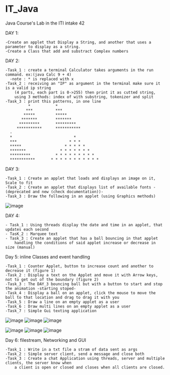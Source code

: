 # IT_Java
Java Course's Lab in the ITI intake 42

DAY 1: 

    -Create an applet that Display a String, and another that uses a parameter to display as a string.
    -Create a Class that add and substract Complex numbers
      
DAY 2:

    -Task_1 : create a terminal Calculator takes arguments in the run command. ex:(java Calc 9 + 4) 
      -note : * is replaced with x
    -Task_2 : receiving an "IP" as argument in the terminal make sure it is a valid ip string 
        (4 parts, each part is 0->255) then print it as cutted string, 
        using 3 methods: index of with substring, tokenizer and split
    -Task_3 : print this patterns, in one line
              *           *
             ***          ***
            *****         *****
           *******        *******
          *********       *********
         ***********      ***********
      -
      *                           *
      ***                       * * *
      *****                   * * * * *
      *******               * * * * * * *
      *********           * * * * * * * * *
      ***********       * * * * * * * * * * *
      
DAY 3:

    -Task_1 : Create an applet that loads and displays an image on it, Scale to fit
    -Task_2 : Create an applet that displays list of available fonts -(deprecated and new (check documentation))-
    -Task_3 : Draw the following in an applet (using Graphics methods)
    
![image](https://user-images.githubusercontent.com/95314680/149021087-83d1398d-9e33-4cfd-82c9-5e1afe8a97a6.png)

DAY 4:
    
    - Task_1 : Using threads display the date and time in an applet, that updates each second
    - TasK_2 : Marquee text
    - Task_3 : Create an applet that has a ball bouncing in that applet 
        handling the conditions of said applet increase or decrease in size (manual)
    
Day 5: inline Classes and event handling

    -Task_1 : Counter Applet, button to increase count and another to decrease it (figure 1)
    -Task_2 : Display a text on the Applet and move it with Arrow keys, not to get out of the boundary (figure 2)
    -Task_3 : The DAY_3 bouncing ball but with a button to start and stop the animation -starting stoped-
    -Task_4 : Display a ball on an applet, click the mouse to move the ball to that location and drag to drag it with you
    -Task_5 : Draw a line on an empty applet as a user
    -Task_6 : Draw multi lines on an empty applet as a user
    -Task_7 : Simple Gui texting application
   ![image](https://user-images.githubusercontent.com/95314680/149340372-4c47057b-1df6-4292-8fbf-a339fe8eacfc.png) ![image](https://user-images.githubusercontent.com/95314680/149340461-032e8967-705e-4536-aa9c-3305f66f5947.png) ![image](https://user-images.githubusercontent.com/95314680/149340689-01ad0117-a2c5-4f27-8532-87b3504e73e3.png)
   
![image](https://user-images.githubusercontent.com/95314680/149340799-5b32cc80-9ab6-480f-8db3-7244dca92755.png) ![image](https://user-images.githubusercontent.com/95314680/149340841-5b6acc6c-d579-4769-a272-b5674552722e.png) ![image](https://user-images.githubusercontent.com/95314680/149340920-dda32cb5-27ed-458a-9222-2b4ffda0e7ee.png)


Day 6: filestream, Networking and GUI
    
    -Task_1 : Write in a txt file a stram of data sent as args
    -Task_2 : Simple server client, send a message and close both
    -Task_3 : Create a chat Application using threads, server and multiple clients, the server know when 
        a client is open or closed and closes when all clients are closed.
